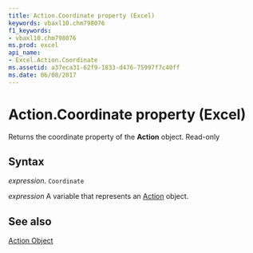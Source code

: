 ```yaml
---
title: Action.Coordinate property (Excel)
keywords: vbaxl10.chm798076
f1_keywords:
- vbaxl10.chm798076
ms.prod: excel
api_name:
- Excel.Action.Coordinate
ms.assetid: a37eca31-62f9-1833-d476-75997f7c40ff
ms.date: 06/08/2017
---
```



# Action.Coordinate property (Excel)

Returns the coordinate property of the  **Action** object. Read-only


## Syntax

_expression_. `Coordinate`

_expression_ A variable that represents an [Action](Excel.Action.md) object.


## See also


[Action Object](Excel.Action.md)

